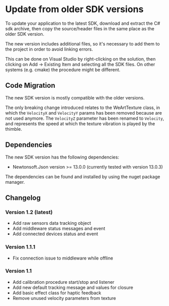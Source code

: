 # Update from older SDK versions

To update your application to the latest SDK, download and extract the C# sdk archive, then copy the source/header files in the same place as the older SDK version.

The new version includes additional files, so it's necessary to add them to the project in order to avoid linking errors.

This can be done on Visual Studio by right-clicking on the solution, then clicking on Add -> Existing Item and selecting all the SDK files.
On other systems (e.g. cmake) the procedure might be different.

## Code Migration

The new SDK version is mostly compatible with the older versions.

The only breaking change introduced relates to the WeArtTexture class, in which the ```VelocityX``` and ```VelocityY``` params has been removed because are not used anymore. The ```VelocityZ``` parameter has been renamed to ```Velocity```, and represents the speed at which the texture vibration is played by the thimble.

## Dependencies
The new SDK version has the following dependencies:
* Newtonsoft.Json version >= 13.0.0 (currently tested with version 13.0.3)

The dependencies can be found and installed by using the nuget package manager.

## Changelog

### Version 1.2 (latest)
* Add raw sensors data tracking object
* Add middleware status messages and event
* Add connected devices status and event

### Version 1.1.1
* Fix connection issue to middleware while offline

### Version 1.1
* Add calibration procedure start/stop and listener
* Add new default tracking message and values for closure
* Add basic effect class for haptic feedback
* Remove unused velocity parameters from texture
